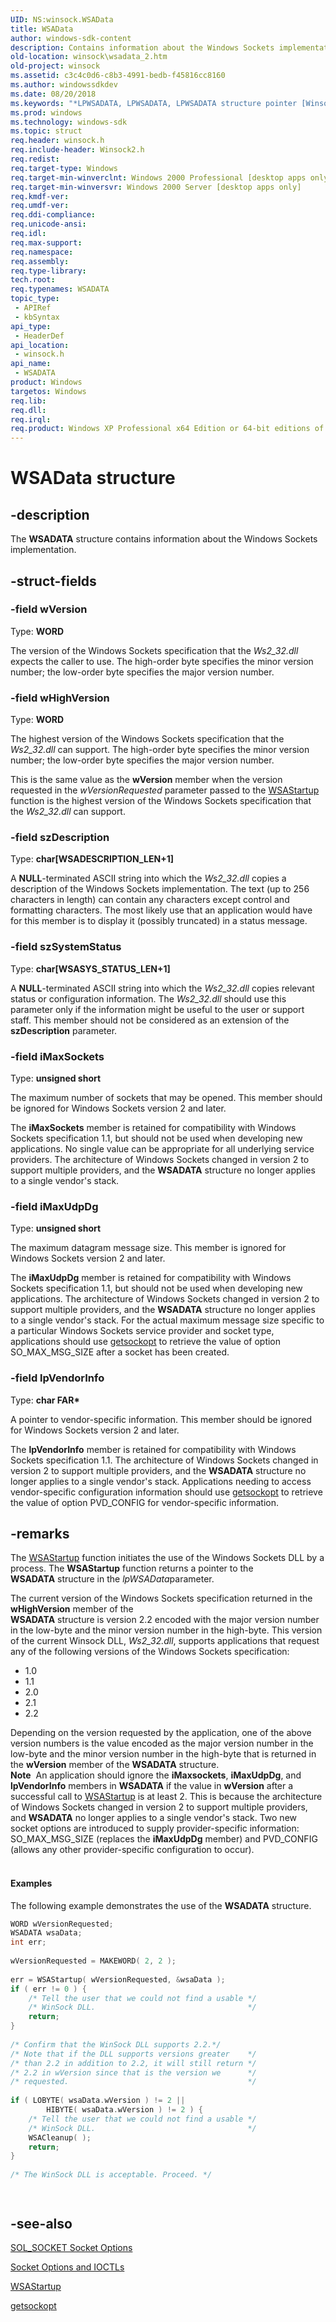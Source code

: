 ```yaml
---
UID: NS:winsock.WSAData
title: WSAData
author: windows-sdk-content
description: Contains information about the Windows Sockets implementation.
old-location: winsock\wsadata_2.htm
old-project: winsock
ms.assetid: c3c4c0d6-c8b3-4991-bedb-f45816cc8160
ms.author: windowssdkdev
ms.date: 08/20/2018
ms.keywords: "*LPWSADATA, LPWSADATA, LPWSADATA structure pointer [Winsock], WSADATA, WSADATA structure [Winsock], WSAData, _win32_wsadata_2, winsock.wsadata_2, winsock/LPWSADATA, winsock/WSADATA"
ms.prod: windows
ms.technology: windows-sdk
ms.topic: struct
req.header: winsock.h
req.include-header: Winsock2.h
req.redist: 
req.target-type: Windows
req.target-min-winverclnt: Windows 2000 Professional [desktop apps only]
req.target-min-winversvr: Windows 2000 Server [desktop apps only]
req.kmdf-ver: 
req.umdf-ver: 
req.ddi-compliance: 
req.unicode-ansi: 
req.idl: 
req.max-support: 
req.namespace: 
req.assembly: 
req.type-library: 
tech.root: 
req.typenames: WSADATA
topic_type:
 - APIRef
 - kbSyntax
api_type:
 - HeaderDef
api_location:
 - winsock.h
api_name:
 - WSADATA
product: Windows
targetos: Windows
req.lib: 
req.dll: 
req.irql: 
req.product: Windows XP Professional x64 Edition or 64-bit editions of     Windows Server 2003
---
```


# WSAData structure


## -description


The 
<b>WSADATA</b> structure contains information about the Windows Sockets implementation.


## -struct-fields




### -field wVersion

Type: <b>WORD</b>

The version of the Windows Sockets specification that the <i>Ws2_32.dll</i> expects the caller to use. The high-order byte specifies the minor version number; the low-order byte specifies the major version number.


### -field wHighVersion

Type: <b>WORD</b>

The highest version of the Windows Sockets specification that the <i>Ws2_32.dll</i> can support. The high-order byte specifies the minor version number; the low-order byte specifies the major version number. 

This is the same value as the <b>wVersion</b> member when the version requested in the <i>wVersionRequested</i> parameter passed to the  <a href="https://msdn.microsoft.com/08299592-867c-491d-9769-d16602133659">WSAStartup</a> function is the highest version of the Windows Sockets specification that the <i>Ws2_32.dll</i> can support.


### -field szDescription

Type: <b>char[WSADESCRIPTION_LEN+1]</b>

A <b>NULL</b>-terminated ASCII string into which the <i>Ws2_32.dll</i> copies a description of the Windows Sockets implementation. The text (up to 256 characters in length) can contain any characters except control and formatting characters. The most likely use that an application would have for this member is to display it (possibly truncated) in a status message.


### -field szSystemStatus

Type: <b>char[WSASYS_STATUS_LEN+1]</b>

A <b>NULL</b>-terminated ASCII string into which the <i>Ws2_32.dll</i> copies relevant status or configuration information. The <i>Ws2_32.dll</i> should use this parameter only if the information might be useful to the user or support staff. This member should not be considered as an extension of the <b>szDescription</b> parameter.


### -field iMaxSockets

Type: <b>unsigned short</b>

The maximum number of sockets that may be opened. This member should be ignored for Windows Sockets version 2 and later. 

The <b>iMaxSockets</b> member is retained for compatibility with Windows Sockets specification 1.1, but should not be used when developing new applications. No single value can be appropriate for all underlying service providers. The architecture of Windows Sockets changed in version 2 to support multiple providers, and the <b>WSADATA</b> structure no longer applies to a single vendor's stack. 


### -field iMaxUdpDg

Type: <b>unsigned short</b>

The maximum datagram message size. This member is ignored for Windows Sockets version 2 and later. 

The <b>iMaxUdpDg</b> member is retained for compatibility with Windows Sockets specification 1.1, but should not be used when developing new applications. The architecture of Windows Sockets changed in version 2 to support multiple providers, and the <b>WSADATA</b> structure no longer applies to a single vendor's stack. For the actual maximum message size specific to a particular Windows Sockets service provider and socket type, applications should use 
<a href="https://msdn.microsoft.com/25bc511d-7a9f-41c1-8983-1af1e3f8bf2d">getsockopt</a> to retrieve the value of option SO_MAX_MSG_SIZE after a socket has been created.


### -field lpVendorInfo

Type: <b>char FAR*</b>

A pointer to vendor-specific information. This member should be ignored for Windows Sockets version 2 and later. 

The <b>lpVendorInfo</b> member is retained for compatibility with Windows Sockets specification 1.1. The architecture of Windows Sockets changed in version 2 to support multiple providers, and the <b>WSADATA</b> structure no longer applies to a single vendor's stack. Applications needing to access vendor-specific configuration information should use 
<a href="https://msdn.microsoft.com/25bc511d-7a9f-41c1-8983-1af1e3f8bf2d">getsockopt</a> to retrieve the value of option PVD_CONFIG for vendor-specific information. 


## -remarks



The <a href="https://msdn.microsoft.com/08299592-867c-491d-9769-d16602133659">WSAStartup</a> function initiates the use of the Windows Sockets DLL by a process.  The <b>WSAStartup</b> function returns a pointer to the  
<b>WSADATA</b> structure in the <i>lpWSAData</i>parameter.
		

The current version of the Windows Sockets specification returned in the <b>wHighVersion</b> member of the  
<b>WSADATA</b> structure is version 2.2 encoded with the major version number in the low-byte and the minor version number in the high-byte. This version of the current Winsock DLL, <i>Ws2_32.dll</i>, supports applications that request  any of the following  versions of the Windows Sockets specification:<ul>
<li>1.0</li>
<li>1.1</li>
<li>2.0</li>
<li>2.1</li>
<li>2.2</li>
</ul>Depending on the version requested by the application, one of the above version numbers is the value encoded as the major version number in the low-byte and the minor version number in the high-byte that is returned in the <b>wVersion</b> member of the <b>WSADATA</b> structure. 

<div class="alert"><b>Note</b>  An application should ignore the <b>iMaxsockets</b>, <b>iMaxUdpDg</b>, and <b>lpVendorInfo</b> members in <b>WSADATA</b> if the value in <b>wVersion</b> after a successful call to 
<a href="https://msdn.microsoft.com/08299592-867c-491d-9769-d16602133659">WSAStartup</a> is at least 2. This is because the architecture of Windows Sockets changed in version 2 to support multiple providers, and <b>WSADATA</b> no longer applies to a single vendor's stack. Two new socket options are introduced to supply provider-specific information: SO_MAX_MSG_SIZE (replaces the <b>iMaxUdpDg</b> member) and PVD_CONFIG (allows any other provider-specific configuration to occur).</div>
<div> </div>

#### Examples

The following example demonstrates the use of the <b>WSADATA</b> structure.


```cpp
WORD wVersionRequested;
WSADATA wsaData;
int err;
 
wVersionRequested = MAKEWORD( 2, 2 );
 
err = WSAStartup( wVersionRequested, &wsaData );
if ( err != 0 ) {
    /* Tell the user that we could not find a usable */
    /* WinSock DLL.                                  */
    return;
}
 
/* Confirm that the WinSock DLL supports 2.2.*/
/* Note that if the DLL supports versions greater    */
/* than 2.2 in addition to 2.2, it will still return */
/* 2.2 in wVersion since that is the version we      */
/* requested.                                        */
 
if ( LOBYTE( wsaData.wVersion ) != 2 ||
        HIBYTE( wsaData.wVersion ) != 2 ) {
    /* Tell the user that we could not find a usable */
    /* WinSock DLL.                                  */
    WSACleanup( );
    return; 
}
 
/* The WinSock DLL is acceptable. Proceed. */




```





## -see-also




<a href="https://msdn.microsoft.com/0cd0056e-0c33-4f6e-9f70-5417f8f8da4b">SOL_SOCKET Socket Options</a>



<a href="https://msdn.microsoft.com/6731d27c-fb7d-421a-badf-0cad6a4712ea">Socket Options and IOCTLs</a>



<a href="https://msdn.microsoft.com/08299592-867c-491d-9769-d16602133659">WSAStartup</a>



<a href="https://msdn.microsoft.com/25bc511d-7a9f-41c1-8983-1af1e3f8bf2d">getsockopt</a>
 

 

